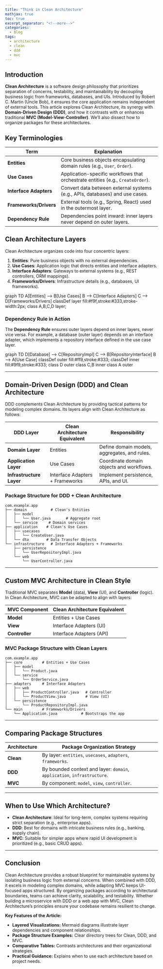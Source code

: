 ```yaml
---
title: "Think in Clean Architecture"
mathjax: true
toc: true
excerpt_separator: "<!--more-->"
categories:
  - Blog
tags:
  - architecture
  - clean
  - ddd
  - mvc
---
```


## Introduction

**Clean Architecture** is a software design philosophy that prioritizes separation of concerns, testability, and maintainability by decoupling business logic from frameworks, databases, and UIs. Introduced by Robert C. Martin (Uncle Bob), it ensures the core application remains independent of external tools. This article explores Clean Architecture, its synergy with **Domain-Driven Design (DDD)**, and how it contrasts with or enhances traditional **MVC (Model-View-Controller)**. We’ll also dissect how to organize packages for these architectures.

## Key Terminologies

| Term                  | Explanation                                                                 |
|-----------------------|-----------------------------------------------------------------------------|
| **Entities**          | Core business objects encapsulating domain rules (e.g., `User`, `Order`).   |
| **Use Cases**         | Application-specific workflows that orchestrate entities (e.g., `CreateOrder`).|
| **Interface Adapters**| Convert data between external systems (e.g., APIs, databases) and use cases.  |
| **Frameworks/Drivers**| External tools (e.g., Spring, React) used in the outermost layer.             |
| **Dependency Rule**   | Dependencies point inward: inner layers never depend on outer layers.         |

## Clean Architecture Layers

Clean Architecture organizes code into four concentric layers:

1. **Entities**: Pure business objects with no external dependencies.
2. **Use Cases**: Application logic that directs entities and interface adapters.
3. **Interface Adapters**: Gateways to external systems (e.g., REST controllers, ORM mappings).
4. **Frameworks/Drivers**: Infrastructure details (e.g., databases, UI frameworks).

<div class="mermaid">
graph TD
  A[Entities] --> B[Use Cases]
  B --> C[Interface Adapters]
  C --> D[Frameworks/Drivers]
  classDef layer fill:#f9f,stroke:#333,stroke-width:2px;
  class A,B,C,D layer;
</div>

### Dependency Rule in Action

The **Dependency Rule** ensures outer layers depend on inner layers, never vice versa. For example, a database (outer layer) depends on an interface adapter, which implements a repository interface defined in the use case layer.

<div class="mermaid">
graph TD
  D[Database] --> C[RepositoryImpl]
  C --> B[RepositoryInterface]
  B --> A[Use Case]
  classDef outer fill:#ff9,stroke:#333;
  classDef inner fill:#9f9,stroke:#333;
  class D outer
  class C,B inner
  class A outer
</div>

---

## Domain-Driven Design (DDD) and Clean Architecture

DDD complements Clean Architecture by providing tactical patterns for modeling complex domains. Its layers align with Clean Architecture as follows:

| DDD Layer              | Clean Architecture Equivalent      | Responsibility                               |
|------------------------|--------------------------------------|--------------------------------------------- |
| **Domain Layer**       | Entities                             | Define domain models, aggregates, and rules. |
| **Application Layer**  | Use Cases                            | Coordinate domain objects and workflows.     |
| **Infrastructure Layer**| Interface Adapters + Frameworks     | Implement persistence, APIs, and UI.         |

### Package Structure for DDD + Clean Architecture

```
com.example.app  
├── domain           # Clean's Entities  
│   ├── model  
│   │   └── User.java       # Aggregate root  
│   └── service     # Domain services  
├── application    # Clean's Use Cases  
│   ├── usecases  
│   │   └── CreateUser.java  
│   └── dto        # Data Transfer Objects  
└── infrastructure   # Interface Adapters + Frameworks  
    ├── persistence  
    │   └── UserRepositoryImpl.java  
    └── web  
        └── UserController.java  
```

---

## Custom MVC Architecture in Clean Style

Traditional MVC separates **Model** (data), **View** (UI), and **Controller** (logic). In Clean Architecture, MVC can be adapted to align with layers:

| MVC Component  | Clean Architecture Equivalent      |
|----------------|--------------------------------------|
| **Model**      | Entities + Use Cases                 |
| **View**       | Interface Adapters (UI)              |
| **Controller** | Interface Adapters (API)             |

### MVC Package Structure with Clean Layers

```
com.example.app  
├── core         # Entities + Use Cases  
│   ├── model  
│   │   └── Product.java  
│   └── service  
│       └── OrderService.java  
├── adapters     # Interface Adapters  
│   ├── web  
│   │   ├── ProductController.java   # Controller  
│   │   └── ProductView.java         # View (UI)  
│   └── persistence  
│       └── ProductRepositoryImpl.java  
└── main         # Frameworks/Drivers  
    └── Application.java           # Bootstraps the app  
```

---

## Comparing Package Structures

| Architecture | Package Organization Strategy                                     |
|--------------|-------------------------------------------------------------------|
| **Clean**    | By layer: `entities`, `usecases`, `adapters`, `frameworks`.         |
| **DDD**      | By bounded context and layer: `domain`, `application`, `infrastructure`. |
| **MVC**      | By component: `model`, `view`, `controller`.                        |

---

## When to Use Which Architecture?

- **Clean Architecture**: Ideal for long-term, complex systems requiring strict separation (e.g., enterprise apps).
- **DDD**: Best for domains with intricate business rules (e.g., banking, supply chain).
- **MVC**: Suitable for simpler apps where rapid UI development is prioritized (e.g., basic CRUD apps).

---

## Conclusion

Clean Architecture provides a robust blueprint for maintainable systems by isolating business logic from external concerns. When combined with DDD, it excels in modeling complex domains, while adapting MVC keeps UI-focused apps structured. By organizing packages according to architectural boundaries, teams can achieve clarity, scalability, and testability. Whether building a microservice with DDD or a web app with MVC, Clean Architecture’s principles ensure your codebase remains resilient to change.

<script type="module">
  import mermaid from 'https://cdn.jsdelivr.net/npm/mermaid@10/dist/mermaid.esm.min.mjs';
  mermaid.initialize({ startOnLoad: true });
</script>

**Key Features of the Article:**
- **Layered Visualizations:** Mermaid diagrams illustrate layer dependencies and component relationships.
- **Package Structure Examples:** Clear directory trees for Clean, DDD, and MVC.
- **Comparative Tables:** Contrasts architectures and their organizational strategies.
- **Practical Guidance:** Explains when to use each architecture based on project needs.
```
